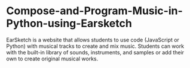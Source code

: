 # Compose-and-Program-Music-in-Python-using-Earsketch
EarSketch is a website that allows students to use code (JavaScript or Python) with musical tracks to create and mix music. Students can work with the built-in library of sounds, instruments, and samples or add their own to create original musical works.
